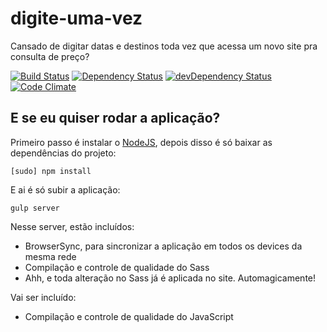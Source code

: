 # digite-uma-vez
Cansado de digitar datas e destinos toda vez que acessa um novo site pra consulta de preço?

[![Build Status](https://travis-ci.org/practicing/digite-uma-vez.svg?branch=master "Build Status")](https://travis-ci.org/practicing/digite-uma-vez)
[![Dependency Status](https://david-dm.org/practicing/digite-uma-vez.svg)](https://david-dm.org/practicing/digite-uma-vez)
[![devDependency Status](https://david-dm.org/practicing/digite-uma-vez/dev-status.svg)](https://david-dm.org/practicing/digite-uma-vez#info=devDependencies)
[![Code Climate](https://codeclimate.com/github/practicing/digite-uma-vez/badges/gpa.svg)](https://codeclimate.com/github/practicing/digite-uma-vez)

## E se eu quiser rodar a aplicação?

Primeiro passo é instalar o [NodeJS](https://nodejs.org/en/), depois disso é só baixar as dependências do projeto:

`[sudo] npm install`

E ai é só subir a aplicação:

`gulp server`

Nesse server, estão incluídos:
- BrowserSync, para sincronizar a aplicação em todos os devices da mesma rede
- Compilação e controle de qualidade do Sass
- Ahh, e toda alteração no Sass já é aplicada no site. Automagicamente!

Vai ser incluído:
- Compilação e controle de qualidade do JavaScript
